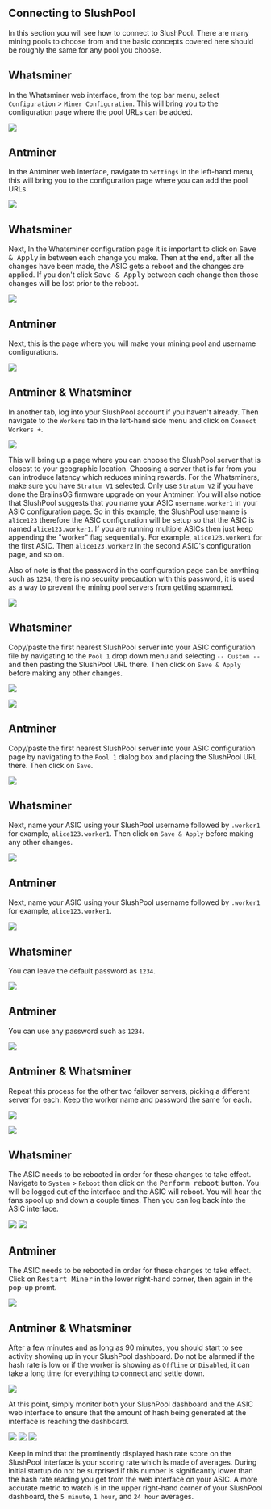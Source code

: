 ## Connecting to SlushPool
In this section you will see how to connect to SlushPool. There are many mining pools to choose from and the basic concepts covered here should be roughly the same for any pool you choose. 

## Whatsminer
In the Whatsminer web interface, from the top bar menu, select `Configuration` > `Miner Configuration`. This will bring you to the configuration page where the pool URLs can be added. 

![](Assets/slush13.png)

## Antminer
In the Antminer web interface, navigate to `Settings` in the left-hand menu, this will bring you to the configuration page where you can add the pool URLs. 

![](Assets/startup2.png)

## Whatsminer
Next,  In the Whatsminer configuration page it is important to click on <kbd>Save & Apply</kbd> in between each change you make. Then at the end, after all the changes have been made, the ASIC gets a reboot and the changes are applied. If you don't click <kbd>Save & Apply</kbd> between each change then those changes will be lost prior to the reboot. 

![](Assets/slush14.png)

## Antminer
Next, this is the page where you will make your mining pool and username configurations.

![](Assets/startup3_1.png)

## Antminer & Whatsminer
In another tab, log into your SlushPool account if you haven't already. Then navigate to the `Workers` tab in the left-hand side menu and click on `Connect Workers +`.

![](Assets/slush15.png)

This will bring up a page where you can choose the SlushPool server that is closest to your geographic location. Choosing a server that is far from you can introduce latency which reduces mining rewards. For the Whatsminers, make sure you have `Stratum V1` selected. Only use `Stratum V2` if you have done the BraiinsOS firmware upgrade on your Antminer. You will also notice that SlushPool suggests that you name your ASIC `username.worker1` in your ASIC configuration page. So in this example, the SlushPool username is `alice123` therefore the ASIC configuration will be setup so that the ASIC is named `alice123.worker1`. If you are running multiple ASICs then just keep appending the "worker" flag sequentially. For example, `alice123.worker1` for the first ASIC. Then `alice123.worker2` in the second ASIC's configuration page, and so on. 

Also of note is that the password in the configuration page can be anything such as `1234`, there is no security precaution with this password, it is used as a way to prevent the mining pool servers from getting spammed. 

![](Assets/slush16.png)

## Whatsminer
Copy/paste the first nearest SlushPool server into your ASIC configuration file by navigating to the `Pool 1` drop down menu and selecting `-- Custom --` and then pasting the SlushPool URL there. Then click on `Save & Apply` before making any other changes. 

![](Assets/slush17.png)

![](Assets/slush18.png)

## Antminer
Copy/paste the first nearest SlushPool server into your ASIC configuration page by navigating to the `Pool 1` dialog box and placing the SlushPool URL there. Then click on `Save`.

![](Assets/startup3_2.png)

## Whatsminer
Next, name your ASIC using your SlushPool username followed by `.worker1` for example, `alice123.worker1`. Then click on `Save & Apply` before making any other changes. 

![](Assets/slush19.png)

## Antminer
Next, name your ASIC using your SlushPool username followed by `.worker1` for example, `alice123.worker1`. 

![](Assets/startup3_3.png)

## Whatsminer
You can leave the default password as `1234`.

![](Assets/slush19_1.png)

## Antminer
You can use any password such as `1234`.

![](Assets/startup3_4.png)

## Antminer & Whatsminer
Repeat this process for the other two failover servers, picking a different server for each. Keep the worker name and password the same for each. 

![](Assets/startup3_5_1.png)

![](Assets/slush19_1.png)


## Whatsminer
The ASIC needs to be rebooted in order for these changes to take effect. Navigate to `System` > `Reboot` then click on the <kbd>Perform reboot</kbd> button. You will be logged out of the interface and the ASIC will reboot. You will hear the fans spool up and down a couple times. Then you can log back into the ASIC interface. 

![](Assets/slush20.png)
![](Assets/slush18.png)

## Antminer
The ASIC needs to be rebooted in order for these changes to take effect. Click on <kbd>Restart Miner</kbd> in the lower right-hand corner, then again in the pop-up promt. 

![](Assets/startup4.png)


## Antminer & Whatsminer
After a few minutes and as long as 90 minutes, you should start to see activity showing up in your SlushPool dashboard. Do not be alarmed if the hash rate is low or if the worker is showing as `Offline` or `Disabled`, it can take a long time for everything to connect and settle down. 

![](Assets/slush22.png)

At this point, simply monitor both your SlushPool dashboard and the ASIC web interface to ensure that the amount of hash being generated at the interface is reaching the dashboard. 

![](Assets/slush23.png)
![](Assets/slush24.png)
![](Assets/startup7_1.png)

Keep in mind that the prominently displayed hash rate score on the SlushPool interface is your scoring rate which is made of averages. During initial startup do not be surprised if this number is significantly lower than the hash rate reading you get from the web interface on your ASIC. A more accurate metric to watch is in the upper right-hand corner of your SlushPool dashboard, the `5 minute`, `1 hour`, and `24 hour` averages. 


